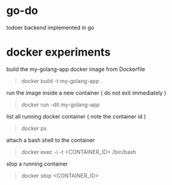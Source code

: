 # go-do
todoer backend implemented in go



# docker experiments 

build the my-golang-app docker image from Dockerfile 
> docker build -t my-golang-app .

run the image inside a new container ( do not exit immediately )
> docker run -dit my-golang-app

list all running docker container ( note the container id )
> docker ps

attach a bash shell to the container 
> docker exec -i -t <CONTAINER_ID> /bin/bash

stop a running container
> docker stop <CONTAINER_ID>

